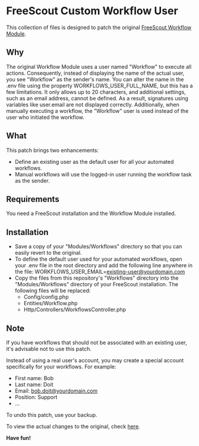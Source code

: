 # FreeScout Custom Workflow User

This collection of files is designed to patch the original [FreeScout Workflow Module](https://freescout.net/module/workflows/).

## Why
The original Workflow Module uses a user named "Workflow" to execute all actions. Consequently, instead of displaying the name of the actual user, you see "Workflow" as the sender's name. 
You can alter the name in the .env file using the property WORKFLOWS_USER_FULL_NAME, but this has a few limitations. It only allows up to 20 characters, and additional settings, such as an email address, cannot be defined. As a result, signatures using variables like user.email are not displayed correctly. Additionally, when manually executing a workflow, the "Workflow" user is used instead of the user who initiated the workflow.

## What
This patch brings two enhancements:
- Define an existing user as the default user for all your automated workflows.
- Manual workflows will use the logged-in user running the workflow task as the sender.

## Requirements
You need a FreeScout installation and the Workflow Module installed.

## Installation
- Save a copy of your "Modules/Workflows" directory so that you can easily revert to the original.
- To define the default user used for your automated workflows, open your .env file in the root directory and add the following line anywhere in the file:
 WORKFLOWS_USER_EMAIL=existing-user@yourdomain.com
- Copy the files from this repository's "Workflows" directory into the "Modules/Workflows" directory of your FreeScout installation. 
The following files will be replaced:
  - Config/config.php
  - Entities/Workflow.php
  - Http/Controllers/WorkflowsController.php

## Note
If you have workflows that should not be associated with an existing user, it's advisable not to use this patch.

Instead of using a real user's account, you may create a special account specifically for your workflows. For example:
- First name: Bob
- Last name: Doit
- Email: bob.doit@yourdomain.com
- Position: Support
- ...

To undo this patch, use your backup.

To view the actual changes to the original, check [here](https://github.com/karrierekick-dev/freescout-custom-workflow-user/commit/bba3e06f98ca86e6e02e1f10977124d305541eab).

**Have fun!**
